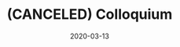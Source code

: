---
title: "(CANCELED) Colloquium"
collection: talks
type: "Canceled" 
permalink: /talks/2020talk2
venue: ", College of William and Mary"
date: 2020-03-13
location: "Williamsburg, VA"
---